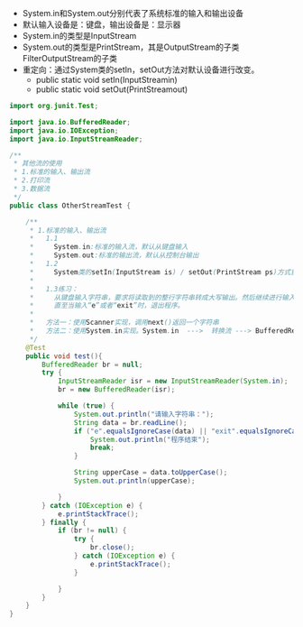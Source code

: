 - System.in和System.out分别代表了系统标准的输入和输出设备
- 默认输入设备是：键盘，输出设备是：显示器
- System.in的类型是InputStream
- System.out的类型是PrintStream，其是OutputStream的子类FilterOutputStream的子类
- 重定向：通过System类的setIn，setOut方法对默认设备进行改变。
  - public static void setIn(InputStreamin)
  - public static void setOut(PrintStreamout)

```java
import org.junit.Test;

import java.io.BufferedReader;
import java.io.IOException;
import java.io.InputStreamReader;

/**
 * 其他流的使用
 * 1.标准的输入、输出流
 * 2.打印流
 * 3.数据流
 */
public class OtherStreamTest { 

    /**
     * 1.标准的输入、输出流
     *   1.1
     *     System.in:标准的输入流，默认从键盘输入
     *     System.out:标准的输出流，默认从控制台输出
     *   1.2
     *     System类的setIn(InputStream is) / setOut(PrintStream ps)方式重新指定输入和输出的流。
     *
     *   1.3练习：
     *     从键盘输入字符串，要求将读取到的整行字符串转成大写输出。然后继续进行输入操作，
     *     直至当输入“e”或者“exit”时，退出程序。
     *
     *   方法一：使用Scanner实现，调用next()返回一个字符串
     *   方法二：使用System.in实现。System.in  --->  转换流 ---> BufferedReader的readLine()
     */
    @Test
    public void test(){ 
        BufferedReader br = null;
        try { 
            InputStreamReader isr = new InputStreamReader(System.in);
            br = new BufferedReader(isr);

            while (true) { 
                System.out.println("请输入字符串：");
                String data = br.readLine();
                if ("e".equalsIgnoreCase(data) || "exit".equalsIgnoreCase(data)) { 
                    System.out.println("程序结束");
                    break;
                }

                String upperCase = data.toUpperCase();
                System.out.println(upperCase);

            }
        } catch (IOException e) { 
            e.printStackTrace();
        } finally { 
            if (br != null) { 
                try { 
                    br.close();
                } catch (IOException e) { 
                    e.printStackTrace();
                }

            }
        }
    }
}
```
